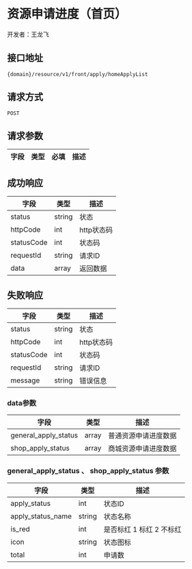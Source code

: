 # 资源申请进度（首页）

开发者：王龙飞

## 接口地址
`{domain}/resource/v1/front/apply/homeApplyList`

## 请求方式
`POST`

## 请求参数
| 字段 | 类型 | 必填  | 描述 |
| - | - | - | - |

## 成功响应
| 字段       | 类型    | 描述        |
| ---------- | ------- | ----------- |
| status    | string  | 状态    |
| httpCode     | int  | http状态码    |
| statusCode | int  | 状态码 |
| requestId | string  | 请求ID |
| data  | array  | 返回数据      |

## 失败响应
| 字段       | 类型    | 描述        |
| ---------- | ------- | ----------- |
| status    | string  | 状态    |
| httpCode     | int  | http状态码    |
| statusCode | int  | 状态码 |
| requestId | string  | 请求ID |
| message  | string  | 错误信息      |

### data参数
| 字段       | 类型    | 描述        |
| ---------- | ------- | ----------- |
| general_apply_status | array | 普通资源申请进度数据 |
| shop_apply_status | array | 商城资源申请进度数据 |

### general_apply_status 、 shop_apply_status 参数
| 字段       | 类型    | 描述        |
| ---------- | ------- | ----------- |
| apply_status | int | 状态ID |
| apply_status_name | string | 状态名称 |
| is_red | int | 是否标红 1 标红 2 不标红 |
| icon | string | 状态图标 |
| total | int | 申请数 |

```json

```
